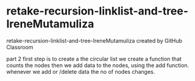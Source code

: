 # retake-recursion-linklist-and-tree-IreneMutamuliza
retake-recursion-linklist-and-tree-IreneMutamuliza created by GitHub Classroom

part 2
first step is to create a the circular list
we create a function that counts the nodes
then we add data to the nodes, using the add function.
whenever we add or /delete data the no of nodes changes.
